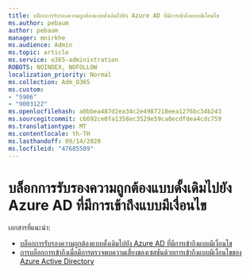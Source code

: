 ```yaml
---
title: บล็อกการรับรองความถูกต้องแบบดั้งเดิมไปยัง Azure AD ที่มีการเข้าถึงแบบมีเงื่อนไข
ms.author: pebaum
author: pebaum
manager: mnirkhe
ms.audience: Admin
ms.topic: article
ms.service: o365-administration
ROBOTS: NOINDEX, NOFOLLOW
localization_priority: Normal
ms.collection: Adm_O365
ms.custom:
- "5906"
- "9003122"
ms.openlocfilehash: a0bbea487d2ea34c2e4987218eea1276bc34b243
ms.sourcegitcommit: c6692ce0fa1358ec3529e59ca0ecdfdea4cdc759
ms.translationtype: MT
ms.contentlocale: th-TH
ms.lasthandoff: 09/14/2020
ms.locfileid: "47685509"
---
```

# <a name="block-legacy-authentication-to-azure-ad-with-conditional-access"></a>บล็อกการรับรองความถูกต้องแบบดั้งเดิมไปยัง Azure AD ที่มีการเข้าถึงแบบมีเงื่อนไข

เอกสารที่แนะนำ:

- [บล็อกการรับรองความถูกต้องแบบดั้งเดิมไปยัง Azure AD ที่มีการเข้าถึงแบบมีเงื่อนไข](https://docs.microsoft.com/azure/active-directory/conditional-access/block-legacy-authentication#next-steps)
- [การบล็อกการเข้าถึงเมื่อมีการตรวจพบความเสี่ยงของเซสชันด้วยการเข้าถึงแบบมีเงื่อนไขของ Azure Active Directory](https://docs.microsoft.com/azure/active-directory/conditional-access/app-sign-in-risk)